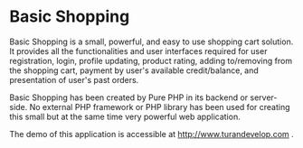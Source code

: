 # Basic Shopping

Basic Shopping is a small, powerful, and easy to use shopping cart solution. It provides all the functionalities and user interfaces required for user registration, login, profile updating, product rating, adding to/removing from the shopping cart, payment by user's available credit/balance, and presentation of user's past orders.

Basic Shopping has been created by Pure PHP in its backend or server-side. No external PHP framework or PHP library has been used for creating this small but at the same time very powerful web application.

The demo of this application is accessible at http://www.turandevelop.com .
